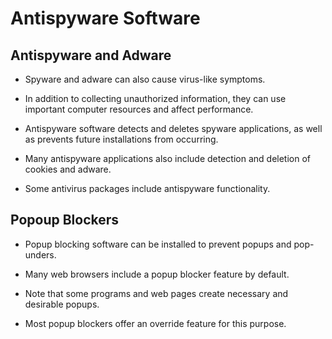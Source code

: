  # Antispyware Software
 
 ## Antispyware and Adware
 
 - Spyware and adware can also cause virus-like symptoms. 
 - In addition to collecting unauthorized information, they can use important computer resources and affect performance. 
 - Antispyware software detects and deletes spyware applications, as well as prevents future installations from occurring. 
 - Many antispyware applications also include detection and deletion of cookies and adware. 
  
 - Some antivirus packages include antispyware functionality.

## Popoup Blockers

- Popup blocking software can be installed to prevent popups and pop-unders. 
- Many web browsers include a popup blocker feature by default. 
- Note that some programs and web pages create necessary and desirable popups. 

- Most popup blockers offer an override feature for this purpose.
